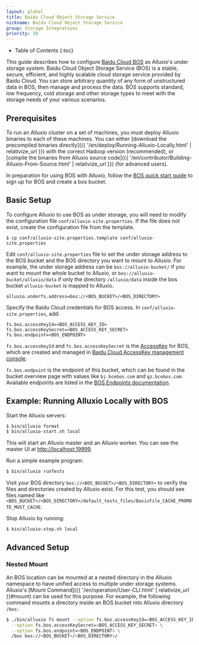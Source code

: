 ```yaml
---
layout: global
title: Baidu Cloud Object Storage Service
nickname: Baidu Cloud Object Storage Service
group: Storage Integrations
priority: 10
---
```


* Table of Contents
{:toc}

This guide describes how to configure [Baidu Cloud BOS](https://cloud.baidu.com/product/bos.html) as Alluxio's under storage system. 
Baidu Cloud Object Storage Service (BOS) is a stable, secure, efficient, and highly scalable cloud storage service provided by Baidu Cloud. You can store arbitrary quantity of any form of unstructured data in BOS, then manage and process the data. BOS supports standard, low frequency, cold storage and other storage types to meet with the storage needs of your various scenarios.

## Prerequisites

To run an Alluxio cluster on a set of machines, you must deploy Alluxio binaries to each of these
machines. You can either [download the precompiled binaries directly]({{ '/en/deploy/Running-Alluxio-Locally.html' | relativize_url }})
with the correct Hadoop version (recommended), or 
[compile the binaries from Alluxio source code]({{ '/en/contributor/Building-Alluxio-From-Source.html' | relativize_url }}) (for advanced users).

In preparation for using BOS with Alluxio, follow the [BOS quick start guide](https://cloud.baidu.com/doc/BOS/GettingStarted.html)
to sign up for BOS and create a bos bucket.

## Basic Setup

To configure Alluxio to use BOS as under storage, you will need to modify the configuration file 
`conf/alluxio-site.properties`. If the file does not exist, create the configuration file from the template.

```
$ cp conf/alluxio-site.properties.template conf/alluxio-site.properties
```

Edit `conf/alluxio-site.properties` file to set the under storage address to the BOS bucket and 
the BOS directory you want to mount to Alluxio. For example, the under storage address can be `bos://alluxio-bucket/` if
you want to mount the whole bucket to Alluxio, or `bos://alluxio-bucket/alluxio/data` if only the directory `/alluxio/data`
inside the bos bucket `alluxio-bucket` is mapped to Alluxio.

```
alluxio.underfs.address=bos://<BOS_BUCKET>/<BOS_DIRECTORY>
``` 

Specify the Baidu Cloud credentials for BOS access. In `conf/alluxio-site.properties`, add:

```
fs.bos.accessKeyId=<BOS_ACCESS_KEY_ID>
fs.bos.accessKeySecret=<BOS_ACCESS_KEY_SECRET>
fs.bos.endpoint=<BOS_ENDPOINT>
```

`fs.bos.accessKeyId` and `fs.bos.accessKeySecret` is the [AccessKey](https://cloud.baidu.com/doc/Reference/GetAKSK.html) for BOS, 
which are created and managed in [Baidu Cloud AccessKey management console](https://console.bce.baidu.com/iam/#/iam/accesslist).

`fs.bos.endpoint` is the endpoint of this bucket, which can be found in the bucket overview page with
values like `bj.bcebos.com` and `gz.bcebos.com`. Available endpoints are listed in the 
[BOS Endpoints documentation](https://cloud.baidu.com/doc/BOS/GettingStarted-new.html).

## Example: Running Alluxio Locally with BOS

Start the Alluxio servers:

```bash
$ bin/alluxio format
$ bin/alluxio-start.sh local
```

This will start an Alluxio master and an Alluxio worker. You can see the master UI at
[http://localhost:19999](http://localhost:19999).

Run a simple example program:

```bash
$ bin/alluxio runTests
```

Visit your BOS directory `bos://<BOS_BUCKET>/<BOS_DIRECTORY>` to verify the files
and directories created by Alluxio exist. For this test, you should see files named like
`<BOS_BUCKET>/<BOS_DIRECTORY>/default_tests_files/BasicFile_CACHE_PROMOTE_MUST_CACHE`.

Stop Alluxio by running:

```bash
$ bin/alluxio-stop.sh local
```

## Advanced Setup

### Nested Mount

An BOS location can be mounted at a nested directory in the Alluxio namespace to have unified
access to multiple under storage systems. Alluxio's
[Mount Command]({{ '/en/operation/User-CLI.html' | relativize_url }}#mount) can be used for this purpose.
For example, the following command mounts a directory inside an BOS bucket into Alluxio directory
`/bos`:

```bash
$ ./bin/alluxio fs mount --option fs.bos.accessKeyId=<BOS_ACCESS_KEY_ID> \
  --option fs.bos.accessKeySecret=<BOS_ACCESS_KEY_SECRET> \
  --option fs.bos.endpoint=<BOS_ENDPOINT> \
  /bos bos://<BOS_BUCKET>/<BOS_DIRECTORY>/
```

